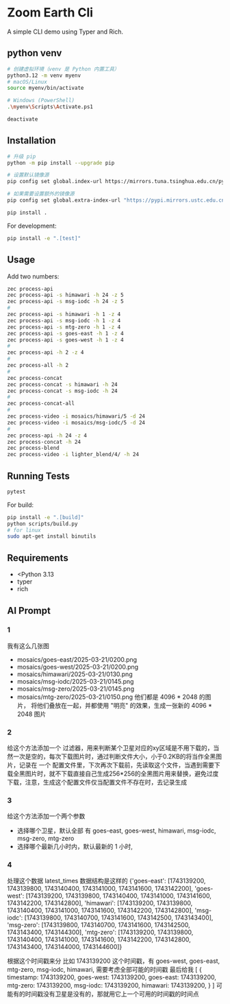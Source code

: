# Zoom Earth Cli

A simple CLI demo using Typer and Rich.

## python venv

```bash
# 创建虚拟环境（venv 是 Python 内置工具）
python3.12 -m venv myenv
# macOS/Linux
source myenv/bin/activate

# Windows (PowerShell)
.\myenv\Scripts\Activate.ps1

deactivate
```

## Installation

```bash
# 升级 pip
python -m pip install --upgrade pip

# 设置默认镜像源
pip config set global.index-url https://mirrors.tuna.tsinghua.edu.cn/pypi/web/simple

# 如果需要设置额外的镜像源
pip config set global.extra-index-url "https://pypi.mirrors.ustc.edu.cn/simple/ https://pypi.doubanio.com/simple/"

pip install .
```

For development:
```bash
pip install -e ".[test]"
```

## Usage

Add two numbers:
```bash
zec process-api
zec process-api -s himawari -h 24 -z 5
zec process-api -s msg-iodc -h 24 -z 5
#
zec process-api -s himawari -h 1 -z 4
zec process-api -s msg-iodc -h 1 -z 4
zec process-api -s mtg-zero -h 1 -z 4
zec process-api -s goes-east -h 1 -z 4
zec process-api -s goes-west -h 1 -z 4
#
zec process-api -h 2 -z 4
#
zec process-all -h 2
#
zec process-concat
zec process-concat -s himawari -h 24
zec process-concat -s msg-iodc -h 24
#
zec process-concat-all
#
zec process-video -i mosaics/himawari/5 -d 24
zec process-video -i mosaics/msg-iodc/5 -d 24
#
zec process-api -h 24 -z 4
zec process-concat -h 24
zec process-blend
zec process-video -i lighter_blend/4/ -h 24
```
## Running Tests

```bash
pytest
```

For build:

```bash
pip install -e ".[build]"
python scripts/build.py
# for linux
sudo apt-get install binutils
```

## Requirements

- <Python 3.13
- typer
- rich

## AI Prompt

### 1

我有这么几张图
- mosaics/goes-east/2025-03-21/0200.png
- mosaics/goes-west/2025-03-21/0200.png
- mosaics/himawari/2025-03-21/0130.png
- mosaics/msg-iodc/2025-03-21/0145.png
- mosaics/msg-zero/2025-03-21/0145.png
- mosaics/mtg-zero/2025-03-21/0150.png
他们都是 4096 * 2048 的图片，
将他们叠放在一起，并都使用 "明亮" 的效果，生成一张新的 4096 * 2048 图片

### 2

给这个方法添加一个 过滤器，用来判断某个卫星对应的xy区域是不用下载的，当然一次是空的，每次下载图片时，通过判断文件大小，小于0.2KB的将当作全黑图片，记录在 一个 配置文件里，下次再次下载前，先读取这个文件，当遇到需要下载全黑图片时，就不下载直接自己生成256*256的全黑图片用来替换，避免过度下载，注意，生成这个配置文件仅当配置文件不存在时，去记录生成

### 3 

给这个方法添加一个两个参数

- 选择哪个卫星，默认全部 有 goes-east, goes-west, himawari, msg-iodc, msg-zero, mtg-zero
- 选择哪个最新几小时内，默认最新的 1 小时,

### 4

处理这个数据 latest_times
数据结构是这样的
{'goes-east': [1743139200,
               1743139800,
               1743140400,
               1743141000,
               1743141600,
               1743142200],
 'goes-west': [1743139200,
               1743139800,
               1743140400,
               1743141000,
               1743141600,
               1743142200,
               1743142800],
 'himawari': [1743139200,
              1743139800,
              1743140400,
              1743141000,
              1743141600,
              1743142200,
              1743142800],
 'msg-iodc': [1743139800, 1743140700, 1743141600, 1743142500, 1743143400],
 'msg-zero': [1743139800,
              1743140700,
              1743141600,
              1743142500,
              1743143400,
              1743144300],
 'mtg-zero': [1743139200,
              1743139800,
              1743140400,
              1743141000,
              1743141600,
              1743142200,
              1743142800,
              1743143400,
              1743144000,
              1743144600]}

根据这个时间戳来分
比如 1743139200 这个时间戳，有 goes-west, goes-east, mtg-zero, msg-iodc, himawari,
需要考虑全部可能的时间戳
最后给我
[
  {
    timestamp: 1743139200,
    goes-west: 1743139200,
    goes-east: 1743139200,
    mtg-zero: 1743139200,
    msg-iodc: 1743139200,
    himawari: 1743139200,
  }
]
可能有的时间戳没有卫星是没有的，那就用它上一个可用的时间戳的时间点